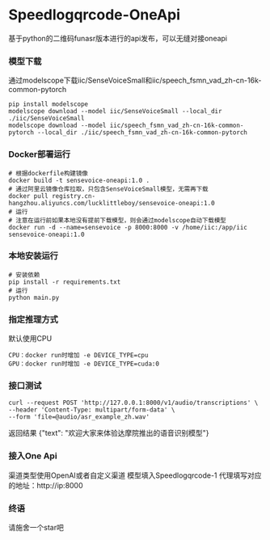 # Speedlogqrcode-OneApi
基于python的二维码funasr版本进行的api发布，可以无缝对接oneapi

### 模型下载
通过modelscope下载iic/SenseVoiceSmall和iic/speech_fsmn_vad_zh-cn-16k-common-pytorch
```
pip install modelscope
modelscope download --model iic/SenseVoiceSmall --local_dir ./iic/SenseVoiceSmall
modelscope download --model iic/speech_fsmn_vad_zh-cn-16k-common-pytorch --local_dir ./iic/speech_fsmn_vad_zh-cn-16k-common-pytorch
```

### Docker部署运行
```
# 根据dockerfile构建镜像
docker build -t sensevoice-oneapi:1.0 .
# 通过阿里云镜像仓库拉取，只包含SenseVoiceSmall模型，无需再下载
docker pull registry.cn-hangzhou.aliyuncs.com/lucklittleboy/sensevoice-oneapi:1.0
# 运行
# 注意在运行前如果本地没有提前下载模型，则会通过modelscope自动下载模型
docker run -d --name=sensevoice -p 8000:8000 -v /home/iic:/app/iic sensevoice-oneapi:1.0
```

### 本地安装运行
```
# 安装依赖
pip install -r requirements.txt
# 运行
python main.py
```

### 指定推理方式
默认使用CPU
```
CPU：docker run时增加 -e DEVICE_TYPE=cpu
GPU：docker run时增加 -e DEVICE_TYPE=cuda:0
```

### 接口测试
```
curl --request POST 'http://127.0.0.1:8000/v1/audio/transcriptions' \
--header 'Content-Type: multipart/form-data' \
--form 'file=@audio/asr_example_zh.wav'
```
返回结果
{"text": "欢迎大家来体验达摩院推出的语音识别模型"}

### 接入One Api
渠道类型使用OpenAI或者自定义渠道
模型填入Speedlogqrcode-1
代理填写对应的地址：http://ip:8000

### 终语
请施舍一个star吧
